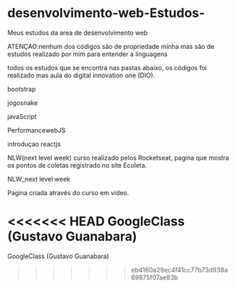 # desenvolvimento-web-Estudos-

Meus estudos da area de desenvolvimento web

ATENÇAO:nenhum dos códigos são  de propriedade minha mas são de estudos realizado por mim para entender a linguagens

todos os estudos que se encontra nas pastas abaixo, os códigos foi realizado mas aula do digital innovation one (DIO).



bootstrap 

jogosnake 

javaScript 

PerformancewebJS 

introduçao reactjs


NLW(next level week) curso realizado pelos Rocketseat, pagina que mostra os pontos de coletas registrado no site Ecoleta.



NLW_next level week



Pagina criada através do curso em video.

<<<<<<< HEAD
GoogleClass (Gustavo Guanabara)
=======


GoogleClass (Gustavo Guanabara)
>>>>>>> eb4160a29ec4f41cc77b73d938a69875f07ae83b

